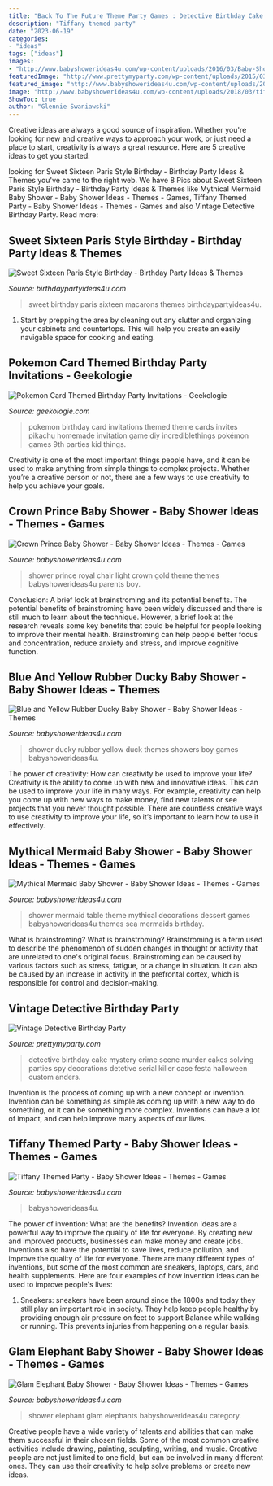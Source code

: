 ```yaml
---
title: "Back To The Future Theme Party Games : Detective Birthday Cake Mystery Crime Scene Murder Cakes Solving Parties Spy Decorations Detetive Serial Killer Case Festa Halloween Custom Anders"
description: "Tiffany themed party"
date: "2023-06-19"
categories:
- "ideas"
tags: ["ideas"]
images:
- "http://www.babyshowerideas4u.com/wp-content/uploads/2016/03/Baby-Shower-Elephants-Flowers.jpg"
featuredImage: "http://www.prettymyparty.com/wp-content/uploads/2015/03/Detective-Party-Cake.jpg"
featured_image: "http://www.babyshowerideas4u.com/wp-content/uploads/2016/03/Baby-Shower-Elephants-Flowers.jpg"
image: "http://www.babyshowerideas4u.com/wp-content/uploads/2018/03/tiffany-baby-shower-ideas-sweet-cookies-600x800.jpg"
ShowToc: true
author: "Glennie Swaniawski"
---
```



Creative ideas are always a good source of inspiration. Whether you're looking for new and creative ways to approach your work, or just need a place to start, creativity is always a great resource. Here are 5 creative ideas to get you started: 

	

		
looking for Sweet Sixteen Paris Style Birthday - Birthday Party Ideas &amp; Themes you've came to the right web. We have 8 Pics about Sweet Sixteen Paris Style Birthday - Birthday Party Ideas &amp; Themes like Mythical Mermaid Baby Shower - Baby Shower Ideas - Themes - Games, Tiffany Themed Party - Baby Shower Ideas - Themes - Games and also Vintage Detective Birthday Party. Read more:
		
    
## Sweet Sixteen Paris Style Birthday - Birthday Party Ideas &amp; Themes

<img loading=lazy src="http://www.birthdaypartyideas4u.com/wp-content/uploads/2016/07/Sweet-Sixteen-Paris-Style-Birthday-Macarons-600x800.jpg" onerror="this.onerror=null;this.src='https://tse1.mm.bing.net/th?id=OIP.E7QoZ4efqqJpxB6Tr7f2vQHaJ4&amp;pid=15.1';" alt="Sweet Sixteen Paris Style Birthday - Birthday Party Ideas &amp; Themes">

_Source: birthdaypartyideas4u.com_

>sweet birthday paris sixteen macarons themes birthdaypartyideas4u. 

	

1. Start by prepping the area by cleaning out any clutter and organizing your cabinets and countertops. This will help you create an easily navigable space for cooking and eating.

    
## Pokemon Card Themed Birthday Party Invitations - Geekologie

<img loading=lazy src="https://geekologie.com/2013/04/30/pokemon-card-birthday-invites.jpg" onerror="this.onerror=null;this.src='https://tse3.mm.bing.net/th?id=OIP.MN0KkC2k4bzOvZkeC1z8PwHaFq&amp;pid=15.1';" alt="Pokemon Card Themed Birthday Party Invitations - Geekologie">

_Source: geekologie.com_

>pokemon birthday card invitations themed theme cards invites pikachu homemade invitation game diy incrediblethings pokémon games 9th parties kid things. 

	

Creativity is one of the most important things people have, and it can be used to make anything from simple things to complex projects. Whether you’re a creative person or not, there are a few ways to use creativity to help you achieve your goals.

    
## Crown Prince Baby Shower - Baby Shower Ideas - Themes - Games

<img loading=lazy src="https://www.babyshowerideas4u.com/wp-content/uploads/2018/03/light-blue-gold-royal-prince-baby-shower-parents-chair.jpg" onerror="this.onerror=null;this.src='https://tse1.mm.bing.net/th?id=OIP.PjSzI9Q78kOXGqL1CtWHJQHaJ4&amp;pid=15.1';" alt="Crown Prince Baby Shower - Baby Shower Ideas - Themes - Games">

_Source: babyshowerideas4u.com_

>shower prince royal chair light crown gold theme themes babyshowerideas4u parents boy. 

	

Conclusion: A brief look at brainstroming and its potential benefits.
The potential benefits of brainstroming have been widely discussed and there is still much to learn about the technique. However, a brief look at the research reveals some key benefits that could be helpful for people looking to improve their mental health. Brainstroming can help people better focus and concentration, reduce anxiety and stress, and improve cognitive function.

    
## Blue And Yellow Rubber Ducky Baby Shower - Baby Shower Ideas - Themes

<img loading=lazy src="http://www.babyshowerideas4u.com/wp-content/uploads/2019/01/RUBBER-DUCKY-BABY-SHOWER-600x923.jpg" onerror="this.onerror=null;this.src='https://tse1.mm.bing.net/th?id=OIP.x6Lf86lxyHb3qKF1fcO2RAHaLZ&amp;pid=15.1';" alt="Blue and Yellow Rubber Ducky Baby Shower - Baby Shower Ideas - Themes">

_Source: babyshowerideas4u.com_

>shower ducky rubber yellow duck themes showers boy games babyshowerideas4u. 

	

The power of creativity: How can creativity be used to improve your life?
Creativity is the ability to come up with new and innovative ideas. This can be used to improve your life in many ways. For example, creativity can help you come up with new ways to make money, find new talents or see projects that you never thought possible. There are countless creative ways to use creativity to improve your life, so it’s important to learn how to use it effectively.

    
## Mythical Mermaid Baby Shower - Baby Shower Ideas - Themes - Games

<img loading=lazy src="http://www.babyshowerideas4u.com/wp-content/uploads/2016/06/Mythical-Mermaid-Baby-Shower-Dessert-Table-600x806.jpg" onerror="this.onerror=null;this.src='https://tse2.mm.bing.net/th?id=OIP.Oqt6tzPdjkgE6ykNb-f7bQHaJ8&amp;pid=15.1';" alt="Mythical Mermaid Baby Shower - Baby Shower Ideas - Themes - Games">

_Source: babyshowerideas4u.com_

>shower mermaid table theme mythical decorations dessert games babyshowerideas4u themes sea mermaids birthday. 

	

What is brainstroming?
What is brainstroming? Brainstroming is a term used to describe the phenomenon of sudden changes in thought or activity that are unrelated to one's original focus. Brainstroming can be caused by various factors such as stress, fatigue, or a change in situation. It can also be caused by an increase in activity in the prefrontal cortex, which is responsible for control and decision-making.

    
## Vintage Detective Birthday Party

<img loading=lazy src="http://www.prettymyparty.com/wp-content/uploads/2015/03/Detective-Party-Cake.jpg" onerror="this.onerror=null;this.src='https://tse2.mm.bing.net/th?id=OIP.VtaygBjRsoduh8qICiE3EwHaLD&amp;pid=15.1';" alt="Vintage Detective Birthday Party">

_Source: prettymyparty.com_

>detective birthday cake mystery crime scene murder cakes solving parties spy decorations detetive serial killer case festa halloween custom anders. 

	

Invention is the process of coming up with a new concept or invention. Invention can be something as simple as coming up with a new way to do something, or it can be something more complex. Inventions can have a lot of impact, and can help improve many aspects of our lives.

    
## Tiffany Themed Party - Baby Shower Ideas - Themes - Games

<img loading=lazy src="http://www.babyshowerideas4u.com/wp-content/uploads/2018/03/tiffany-baby-shower-ideas-sweet-cookies-600x800.jpg" onerror="this.onerror=null;this.src='https://tse3.mm.bing.net/th?id=OIP.kSNdnMhUg8MdhKP0LpPLQQHaJ4&amp;pid=15.1';" alt="Tiffany Themed Party - Baby Shower Ideas - Themes - Games">

_Source: babyshowerideas4u.com_

>babyshowerideas4u. 

	

The power of invention: What are the benefits?
Invention ideas are a powerful way to improve the quality of life for everyone. By creating new and improved products, businesses can make money and create jobs. Inventions also have the potential to save lives, reduce pollution, and improve the quality of life for everyone. There are many different types of inventions, but some of the most common are sneakers, laptops, cars, and health supplements. Here are four examples of how invention ideas can be used to improve people's lives: 
1. Sneakers: sneakers have been around since the 1800s and today they still play an important role in society. They help keep people healthy by providing enough air pressure on feet to support Balance while walking or running. This prevents injuries from happening on a regular basis.

    
## Glam Elephant Baby Shower - Baby Shower Ideas - Themes - Games

<img loading=lazy src="http://www.babyshowerideas4u.com/wp-content/uploads/2016/03/Baby-Shower-Elephants-Flowers.jpg" onerror="this.onerror=null;this.src='https://tse4.mm.bing.net/th?id=OIP.raNYrurn5gNDTvavz1X26QHaJ4&amp;pid=15.1';" alt="Glam Elephant Baby Shower - Baby Shower Ideas - Themes - Games">

_Source: babyshowerideas4u.com_

>shower elephant glam elephants babyshowerideas4u category. 

	

Creative people have a wide variety of talents and abilities that can make them successful in their chosen fields. Some of the most common creative activities include drawing, painting, sculpting, writing, and music. Creative people are not just limited to one field, but can be involved in many different ones. They can use their creativity to help solve problems or create new ideas.

